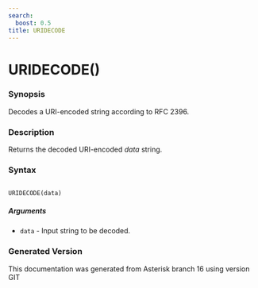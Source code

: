 ```yaml
---
search:
  boost: 0.5
title: URIDECODE
---
```


# URIDECODE()

### Synopsis

Decodes a URI-encoded string according to RFC 2396.

### Description

Returns the decoded URI-encoded _data_ string.<br>


### Syntax


```

URIDECODE(data)
```
##### Arguments


* `data` - Input string to be decoded.<br>


### Generated Version

This documentation was generated from Asterisk branch 16 using version GIT 